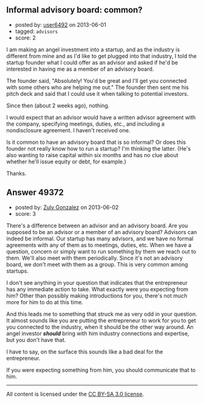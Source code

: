 ## Informal advisory board: common?

- posted by: [user6492](https://stackexchange.com/users/-1/6492-user6492) on 2013-06-01
- tagged: `advisors`
- score: 2

I am making an angel investment into a startup, and as the industry is different from mine and as I'd like to get plugged into that industry, I told the startup founder what I could offer as an advisor and asked if he'd be interested in having me as a member of an advisory board.  

The founder said, "Absolutely!  You'd be great and I'll get you connected with some others who are helping me out."  The founder then sent me his pitch deck and said that I could use it when talking to potential investors.

Since then (about 2 weeks ago), nothing.

I would expect that an advisor would have a written advisor agreement with the company, specifying meetings, duties, etc., and including a nondisclosure agreement.  I haven't received one.

Is it common to have an advisory board that is so informal?  Or does this founder not really know how to run a startup?  I'm thinking the latter.  (He's also wanting to raise capital within six months and has no clue about whether he'll issue equity or debt, for example.)

Thanks.


## Answer 49372

- posted by: [Zuly Gonzalez](https://stackexchange.com/users/-1/2692-zuly-gonzalez) on 2013-06-02
- score: 3

There's a difference between an advisor and an advisory board. Are you supposed to be an advisor or a member of an advisory board? Advisors can indeed be informal. Our startup has many advisors, and we have no formal agreements with any of them as to meetings, duties, etc. When we have a question, concern or simply want to run something by them we reach out to them. We'll also meet with them periodically. Since it's not an advisory board, we don't meet with them as a group. This is very common among startups.

I don't see anything in your question that indicates that the entrepreneur has any immediate action to take. What exactly were you expecting from him? Other than possibly making introductions for you, there's not much more for him to do at this time.

And this leads me to something that struck me as very odd in your question. It almost sounds like you are putting the entrepreneur to work for you to get you connected to the industry, when it should be the other way around. An angel investor ***should*** bring with him industry connections and expertise, but you don't have that. 

I have to say, on the surface this sounds like a bad deal for the entrepreneur.  

If you were expecting something from him, you should communicate that to him.



---

All content is licensed under the [CC BY-SA 3.0 license](https://creativecommons.org/licenses/by-sa/3.0/).
